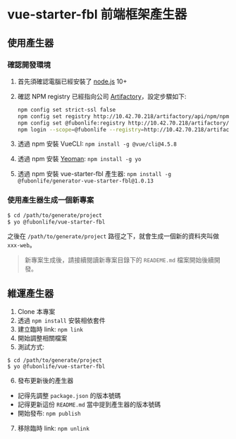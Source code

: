 # vue-starter-fbl 前端框架產生器

## 使用產生器

### 確認開發環境
1. 首先須確認電腦已經安裝了 [node.js](https://nodejs.org/) 10+
2. 確認 NPM registry 已經指向公司 [Artifactory](http://10.42.70.218/artifactory)，設定步驟如下:
   ```bash
   npm config set strict-ssl false
   npm config set registry http://10.42.70.218/artifactory/api/npm/npm/
   npm config set @fubonlife:registry http://10.42.70.218/artifactory/api/npm/npm-local/
   npm login --scope=@fubonlife --registry=http://10.42.70.218/artifactory/api/npm/npm-local/
   ```

3. 透過 npm 安裝 VueCLI: `npm install -g @vue/cli@4.5.8`
4. 透過 npm 安裝 [Yeoman](http://yeoman.io/): `npm install -g yo`
5. 透過 npm 安裝 vue-starter-fbl 產生器: `npm install -g @fubonlife/generator-vue-starter-fbl@1.0.13`

### 使用產生器生成一個新專案
```bash
$ cd /path/to/generate/project
$ yo @fubonlife/vue-starter-fbl
```
之後在 `/path/to/generate/project` 路徑之下，就會生成一個新的資料夾叫做 `xxx-web`。

> 新專案生成後，請接續閱讀新專案目錄下的 `READEME.md` 檔案開始後續開發。 


## 維運產生器

1. Clone 本專案
2. 透過 `npm install` 安裝相依套件
3. 建立臨時 link: `npm link`
4. 開始調整相關檔案
5. 測試方式:
  ```
  $ cd /path/to/generate/project
  $ yo @fubonlife/vue-starter-fbl
  ```
6. 發布更新後的產生器
  * 記得先調整 `package.json` 的版本號碼
  * 記得更新這份 `README.md` 當中提到產生器的版本號碼
  * 開始發布: `npm publish`
7. 移除臨時 link: `npm unlink`